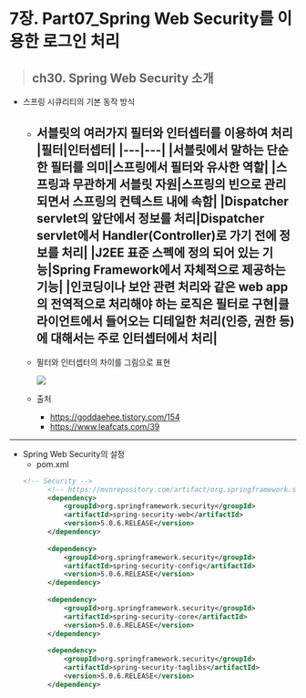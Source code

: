 # 7장. Part07_Spring Web Security를 이용한 로그인 처리
> ## ch30. Spring Web Security 소개
- 스프링 시큐리티의 기본 동작 방식
  - 서블릿의 여러가지 필터와 인터셉터를 이용하여 처리
    |필터|인터셉터|
    |---|---|
    |서블릿에서 말하는 단순한 필터를 의미|스프링에서 필터와 유사한 역할|
    |스프링과 무관하게 서블릿 자원|스프링의 빈으로 관리되면서 스프링의 컨텍스트 내에 속함|
    |Dispatcher servlet의 앞단에서 정보를 처리|Dispatcher servlet에서 Handler(Controller)로 가기 전에 정보를 처리|
    |J2EE 표준 스펙에 정의 되어 있는 기능|Spring Framework에서 자체적으로 제공하는 기능|
    |인코딩이나 보안 관련 처리와 같은 web app의 전역적으로 처리해야 하는 로직은 필터로 구현|클라이언트에서 들어오는 디테일한 처리(인증, 권한 등)에 대해서는 주로 인터셉터에서 처리|
    -------
  - 필터와 인터셉터의 차이를 그림으로 표현

    <img src="https://img1.daumcdn.net/thumb/R1280x0/?scode=mtistory2&fname=http%3A%2F%2Fcfile24.uf.tistory.com%2Fimage%2F2564124C588F496C01B966">

  - 출처
    - https://goddaehee.tistory.com/154
    - https://www.leafcats.com/39
------------
- Spring Web Security의 설정
  - pom.xml
  ```xml
  <!-- Security -->
		<!-- https://mvnrepository.com/artifact/org.springframework.security/spring-security-core -->
		<dependency>
		    <groupId>org.springframework.security</groupId>
		    <artifactId>spring-security-web</artifactId>
		    <version>5.0.6.RELEASE</version>
		</dependency>
		
		<dependency>
		    <groupId>org.springframework.security</groupId>
		    <artifactId>spring-security-config</artifactId>
		    <version>5.0.6.RELEASE</version>
		</dependency>
		
		<dependency>
		    <groupId>org.springframework.security</groupId>
		    <artifactId>spring-security-core</artifactId>
		    <version>5.0.6.RELEASE</version>
		</dependency>
		
		<dependency>
		    <groupId>org.springframework.security</groupId>
		    <artifactId>spring-security-taglibs</artifactId>
		    <version>5.0.6.RELEASE</version>
		</dependency>
    ```